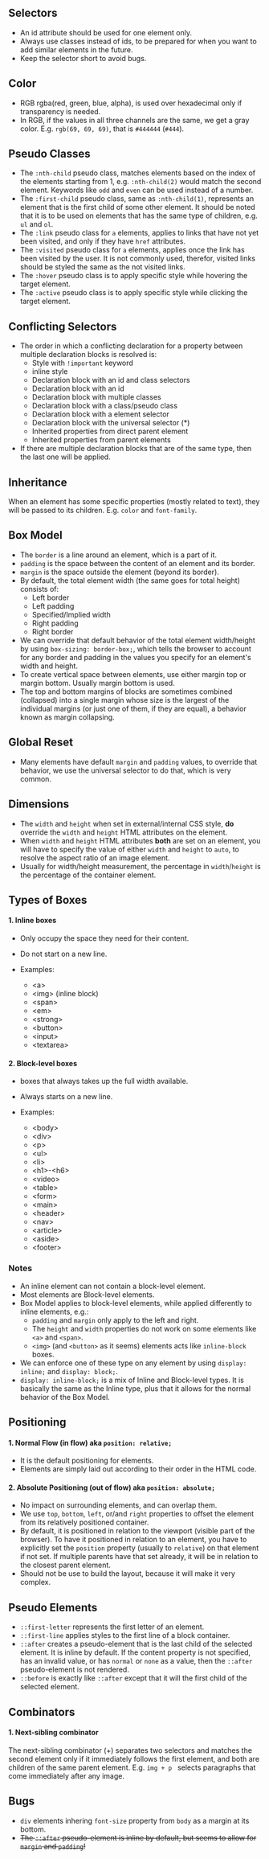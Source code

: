 ## Selectors

- An id attribute should be used for one element only.
- Always use classes instead of ids, to be prepared for when you want to add similar elements in the future.
- Keep the selector short to avoid bugs.

## Color

- RGB rgba(red, green, blue, alpha), is used over hexadecimal only if transparency is needed.
- In RGB, if the values in all three channels are the same, we get a gray color. E.g. `rgb(69, 69, 69)`, that is `#444444` (`#444`).

## Pseudo Classes

- The `:nth-child` pseudo class, matches elements based on the index of the elements starting from 1, e.g. `:nth-child(2)` would match the second element. Keywords like `odd` and `even` can be used instead of a number.
- The `:first-child` pseudo class, same as `:nth-child(1)`, represents an element that is the first child of some other element. It should be noted that it is to be used on elements that has the same type of children, e.g. `ul` and `ol`.
- The `:link` pseudo class for `a` elements, applies to links that have not yet been visited, and only if they have `href` attributes.
- The `:visited` pseudo class for `a` elements, applies once the link has been visited by the user. It is not commonly used, therefor, visited links should be styled the same as the not visited links.
- The `:hover` pseudo class is to apply specific style while hovering the target element.
- The `:active` pseudo class is to apply specific style while clicking the target element.

## Conflicting Selectors

- The order in which a conflicting declaration for a property between multiple declaration blocks is resolved is:
  - Style with `!important` keyword
  - inline style
  - Declaration block with an id and class selectors
  - Declaration block with an id
  - Declaration block with multiple classes
  - Declaration block with a class/pseudo class
  - Declaration block with a element selector
  - Declaration block with the universal selector (\*)
  - Inherited properties from direct parent element
  - Inherited properties from parent elements
- If there are multiple declaration blocks that are of the same type, then the last one will be applied.

## Inheritance

When an element has some specific properties (mostly related to text), they will be passed to its children. E.g. `color` and `font-family`.

## Box Model

- The `border` is a line around an element, which is a part of it.
- `padding` is the space between the content of an element and its border.
- `margin` is the space outside the element (beyond its border).
- By default, the total element width (the same goes for total height) consists of:
  - Left border
  - Left padding
  - Specified/Implied width
  - Right padding
  - Right border
- We can override that default behavior of the total element width/height by using `box-sizing: border-box;`, which tells the browser to account for any border and padding in the values you specify for an element's width and height.
- To create vertical space between elements, use either margin top or margin bottom. Usually margin bottom is used.
- The top and bottom margins of blocks are sometimes combined (collapsed) into a single margin whose size is the largest of the individual margins (or just one of them, if they are equal), a behavior known as margin collapsing.

## Global Reset

- Many elements have default `margin` and `padding` values, to override that behavior, we use the universal selector to do that, which is very common.

## Dimensions

- The `width` and `height` when set in external/internal CSS style, **do** override the `width` and `height` HTML attributes on the element.
- When `width` and `height` HTML attributes **both** are set on an element, you will have to specify the value of either `width` and `height` to `auto`, to resolve the aspect ratio of an image element.
- Usually for width/height measurement, the percentage in `width`/`height` is the percentage of the container element.

## Types of Boxes

#### 1. Inline boxes

- Only occupy the space they need for their content.
- Do not start on a new line.
- Examples:

  - \<a>
  - \<img> (inline block)
  - \<span>
  - \<em>
  - \<strong>
  - \<button>
  - \<input>
  - \<textarea>

#### 2. Block-level boxes

- boxes that always takes up the full width available.
- Always starts on a new line.
- Examples:

  - \<body\>
  - \<div\>
  - \<p\>
  - \<ul\>
  - \<li\>
  - \<h1>-<h6\>
  - \<video\>
  - \<table\>
  - \<form\>
  - \<main\>
  - \<header\>
  - \<nav\>
  - \<article\>
  - \<aside\>
  - \<footer\>

### Notes

- An inline element can not contain a block-level element.
- Most elements are Block-level elements.
- Box Model applies to block-level elements, while applied differently to inline elements, e.g.:
  - `padding` and `margin` only apply to the left and right.
  - The `height` and `width` properties do not work on some elements like `<a>` and `<span>`.
  - `<img>` (and `<button>` as it seems) elements acts like `inline-block` boxes.
- We can enforce one of these type on any element by using `display: inline;` and `display: block;`.
- `display: inline-block;` is a mix of Inline and Block-level types. It is basically the same as the Inline type, plus that it allows for the normal behavior of the Box Model.

## Positioning

#### 1. Normal Flow (in flow) aka `position: relative;`

- It is the default positioning for elements.
- Elements are simply laid out according to their order in the HTML code.

#### 2. Absolute Positioning (out of flow) aka `position: absolute;`

- No impact on surrounding elements, and can overlap them.
- We use `top`, `bottom`, `left`, or/and `right` properties to offset the element from its relatively positioned container.
- By default, it is positioned in relation to the viewport (visible part of the browser). To have it positioned in relation to an element, you have to explicitly set the `position` property (usually to `relative`) on that element if not set. If multiple parents have that set already, it will be in relation to the closest parent element.
- Should not be use to build the layout, because it will make it very complex.

## Pseudo Elements

- `::first-letter` represents the first letter of an element.
- `::first-line` applies styles to the first line of a block container.
- `::after` creates a pseudo-element that is the last child of the selected element. It is inline by default. If the content property is not specified, has an invalid value, or has `normal` or `none` as a value, then the `::after` pseudo-element is not rendered.
- `::before` is exactly like `::after` except that it will the first child of the selected element.

## Combinators

#### 1. Next-sibling combinator

The next-sibling combinator (+) separates two selectors and matches the second element only if it immediately follows the first element, and both are children of the same parent element. E.g. `img + p ` selects paragraphs that come immediately after any image.

## Bugs

- `div` elements inhering `font-size` property from `body` as a margin at its bottom.
- ~~The `::after` pseudo-element is inline by default, but seems to allow for `margin` and `padding`!~~
